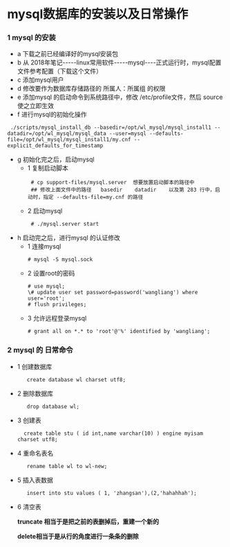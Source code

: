 # mysql数据库的安装以及日常操作
### 1 mysql 的安装
   -  a 下载之前已经编译好的mysql安装包
   -  b 从 2018年笔记-----linux常用软件-----mysql----正式运行时，mysql配置文件参考配置（下载这个文件）
   -  c 添加mysql用户
   -  d 修改要作为数据库存储路径的 所属人：所属组 的权限
   -  e 添加mysql 的启动命令到系统路径中，修改  /etc/profile文件，然后 source 使之立即生效
   -  f 进行mysql的初始化操作
```
 ./scripts/mysql_install_db --basedir=/opt/wl_mysql/mysql_install1 --datadir=/opt/wl_mysql/mysql_data --user=mysql --defaults-file=/opt/wl_mysql/mysql_install1/my.cnf --explicit_defaults_for_timestamp 
```
   -  g 初始化完之后，启动mysql
      - 1 复制启动脚本
        ```
         # cp support-files/mysql.server  想要放置启动脚本的路径中
         ## 修改上面文件中的路径   basedir    datadir    以及第 283 行中，启动时，指定 --defaults-file=my.cnf 的路径
        ```
      - 2 启动mysql
        ```
         # ./mysql.server start
        ```
   -  h 启动完之后，进行mysql 的认证修改
      - 1 连接mysql 
        ```
        # mysql -S mysql.sock
        ```
      - 2 设置root的密码
        ```
        # use mysql;
        \# update user set password=password('wangliang') where user='root';
        # flush privileges;
        ```
      - 3 允许远程登录mysql
        ```
        # grant all on *.* to 'root'@'%' identified by 'wangliang';
        ```


### 2 mysql 的 日常命令

  -   1  创建数据库 
         ```
       		create database wl charset utf8;
         ```    
  -   2  删除数据库  
  		 ``` 
			drop database wl;
         ```
  -   3  创建表
         ```
           create table stu ( id int,name varchar(10) ) engine myisam charset utf8;
         ```
  -   4  重命名表名
         ```
            rename table wl to wl-new;
         ```
  -   5  插入表数据
    	 ```
            insert into stu values ( 1, 'zhangsan'),(2,'hahahhah');
         ```
  -   6  清空表   
  
       **truncate 相当于是把之前的表删掉后，重建一个新的**   
       
       **delete相当于是从行的角度进行一条条的删除**